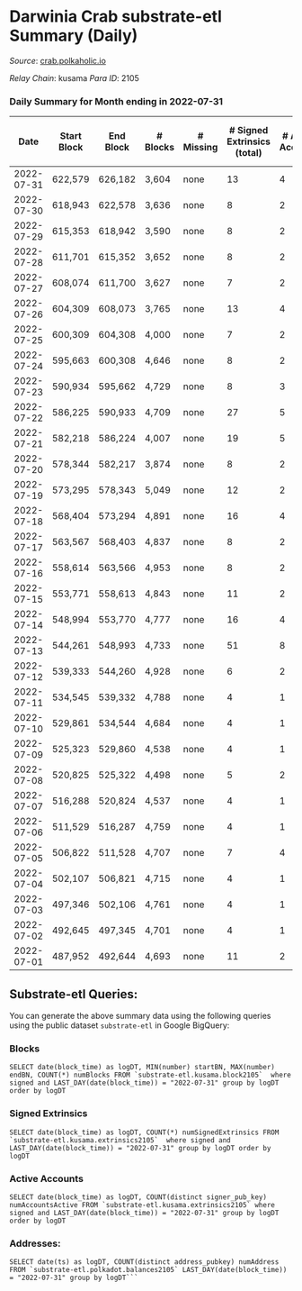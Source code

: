 # Darwinia Crab substrate-etl Summary (Daily)

_Source_: [crab.polkaholic.io](https://crab.polkaholic.io)

*Relay Chain*: kusama
*Para ID*: 2105



### Daily Summary for Month ending in 2022-07-31


| Date | Start Block | End Block | # Blocks | # Missing | # Signed Extrinsics (total) | # Active Accounts | # Addresses with Balances | # Events | # Transfers | # XCM Transfers In | # XCM Transfers Out |
| ---- | ----------- | --------- | -------- | --------- | --------------------------- | ----------------- | ------------------------- | -------- | ----------- | ------------------ | ------------------- |
| 2022-07-31 | 622,579 | 626,182 | 3,604 | none | 13 | 4 | 38 | 7,592 | 334 ($1.30) |   | 1 ($1.00) |
| 2022-07-30 | 618,943 | 622,578 | 3,636 | none | 8 | 2 | 37 | 7,562 | 264 ($0.23) |   |   |
| 2022-07-29 | 615,353 | 618,942 | 3,590 | none | 8 | 2 | 37 | 7,470 | 264 ($0.23) |   |   |
| 2022-07-28 | 611,701 | 615,352 | 3,652 | none | 8 | 2 | 37 | 7,594 | 264 ($0.23) |   |   |
| 2022-07-27 | 608,074 | 611,700 | 3,627 | none | 7 | 2 | 37 | 7,475 | 198 ($0.17) |   |   |
| 2022-07-26 | 604,309 | 608,073 | 3,765 | none | 13 | 4 | 37 | 7,974 | 392 ($1.31) |   | 1 ($0.99) |
| 2022-07-25 | 600,309 | 604,308 | 4,000 | none | 7 | 2 | 37 | 8,221 | 198 ($0.17) |   |   |
| 2022-07-24 | 595,663 | 600,308 | 4,646 | none | 8 | 2 | 37 | 9,583 | 264 ($0.23) |   |   |
| 2022-07-23 | 590,934 | 595,662 | 4,729 | none | 8 | 3 | 37 | 9,745 | 259 ($0.21) |   | 1 ($0.031) |
| 2022-07-22 | 586,225 | 590,933 | 4,709 | none | 27 | 5 | 37 | 10,076 | 544 ($1.13) | 1 ($0.11) | 2 ($0.32) |
| 2022-07-21 | 582,218 | 586,224 | 4,007 | none | 19 | 5 | 35 | 8,649 | 559 ($5.75) |   |   |
| 2022-07-20 | 578,344 | 582,217 | 3,874 | none | 8 | 2 | 34 | 8,038 | 264 ($0.26) |   |   |
| 2022-07-19 | 573,295 | 578,343 | 5,049 | none | 12 | 2 | 34 | 10,476 | 333 ($0.41) |   |   |
| 2022-07-18 | 568,404 | 573,294 | 4,891 | none | 16 | 4 | 33 | 10,317 | 470 ($0.51) |   | 4 ($0.087) |
| 2022-07-17 | 563,567 | 568,403 | 4,837 | none | 8 | 2 | 32 | 9,964 | 264 ($0.26) |   |   |
| 2022-07-16 | 558,614 | 563,566 | 4,953 | none | 8 | 2 | 32 | 10,197 | 264 ($0.27) |   |   |
| 2022-07-15 | 553,771 | 558,613 | 4,843 | none | 11 | 2 | 32 | 10,057 | 331 ($0.35) |   |   |
| 2022-07-14 | 548,994 | 553,770 | 4,777 | none | 16 | 4 | 32 | 9,978 | 362 ($0.89) |   |   |
| 2022-07-13 | 544,261 | 548,993 | 4,733 | none | 51 | 8 | 31 | 10,821 | 1,148 ($18.95) |   | 1 ($0.10) |
| 2022-07-12 | 539,333 | 544,260 | 4,928 | none | 6 | 2 | 28 | 9,882 |   |   |   |
| 2022-07-11 | 534,545 | 539,332 | 4,788 | none | 4 | 1 | 28 | 9,591 |   |   |   |
| 2022-07-10 | 529,861 | 534,544 | 4,684 | none | 4 | 1 | 28 | 9,382 |   |   |   |
| 2022-07-09 | 525,323 | 529,860 | 4,538 | none | 4 | 1 | 28 | 9,091 |   |   |   |
| 2022-07-08 | 520,825 | 525,322 | 4,498 | none | 5 | 2 | 28 | 9,073 | 60 ($0.0007) |   |   |
| 2022-07-07 | 516,288 | 520,824 | 4,537 | none | 4 | 1 | 28 | 9,089 |   |   |   |
| 2022-07-06 | 511,529 | 516,287 | 4,759 | none | 4 | 1 | 28 | 9,532 |   |   |   |
| 2022-07-05 | 506,822 | 511,528 | 4,707 | none | 7 | 4 | 28 | 9,625 | 183 ($0.052) |   |   |
| 2022-07-04 | 502,107 | 506,821 | 4,715 | none | 4 | 1 | 26 | 9,445 |   |   |   |
| 2022-07-03 | 497,346 | 502,106 | 4,761 | none | 4 | 1 | 26 | 9,536 |   |   |   |
| 2022-07-02 | 492,645 | 497,345 | 4,701 | none | 4 | 1 | 26 | 9,417 |   |   |   |
| 2022-07-01 | 487,952 | 492,644 | 4,693 | none | 11 | 2 | 26 | 9,707 | 258 ($0.0068) |   | 7 ($0.15) |

## Substrate-etl Queries:
You can generate the above summary data using the following queries using the public dataset `substrate-etl` in Google BigQuery:


### Blocks
```
SELECT date(block_time) as logDT, MIN(number) startBN, MAX(number) endBN, COUNT(*) numBlocks FROM `substrate-etl.kusama.block2105`  where signed and LAST_DAY(date(block_time)) = "2022-07-31" group by logDT order by logDT
```


### Signed Extrinsics
```
SELECT date(block_time) as logDT, COUNT(*) numSignedExtrinsics FROM `substrate-etl.kusama.extrinsics2105`  where signed and LAST_DAY(date(block_time)) = "2022-07-31" group by logDT order by logDT
```


### Active Accounts
```
SELECT date(block_time) as logDT, COUNT(distinct signer_pub_key) numAccountsActive FROM `substrate-etl.kusama.extrinsics2105` where signed and LAST_DAY(date(block_time)) = "2022-07-31" group by logDT order by logDT
```


### Addresses:
```
SELECT date(ts) as logDT, COUNT(distinct address_pubkey) numAddress FROM `substrate-etl.polkadot.balances2105` LAST_DAY(date(block_time)) = "2022-07-31" group by logDT```

